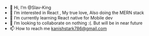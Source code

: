 - 👋 Hi, I’m @Slav-King
- 👀 I’m interested in React , My true love, Also doing the MERN stack  
- 🌱 I’m currently learning React native for Mobile dev
- 💞️ I’m looking to collaborate on nothing :(. But will be in near future 
- 📫 How to reach me kanishstark786@gmail.com

<!---
Slav-King/Slav-King is a ✨ special ✨ repository because its `README.md` (this file) appears on your GitHub profile.
You can click the Preview link to take a look at your changes.
--->
